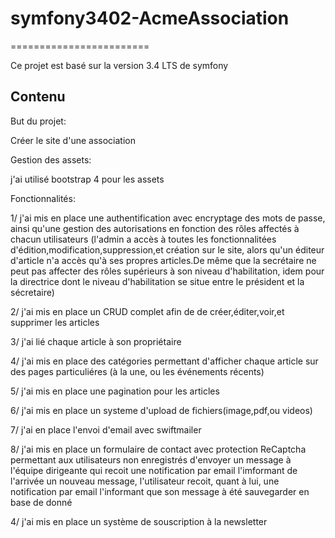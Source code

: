 # symfony3402-AcmeAssociation
========================

Ce projet est basé sur la version 3.4 LTS de symfony

Contenu
--------------

But du projet:

Créer le site d'une association 

Gestion des assets:

j'ai utilisé bootstrap 4 pour les assets

Fonctionnalités:

1/ j'ai mis en place une authentification avec encryptage des mots de passe, ainsi qu'une gestion des autorisations en fonction des rôles affectés à chacun utilisateurs (l'admin a accès à toutes les fonctionnalitées d'édition,modification,suppression,et création sur le site, alors qu'un éditeur d'article n'a accès qu'à ses propres articles.De même que la secrétaire ne peut pas affecter des rôles supérieurs à son niveau d'habilitation, idem pour la directrice dont le niveau d'habilitation se situe entre le président et la sécretaire)

2/ j'ai mis en place un CRUD complet afin de de créer,éditer,voir,et supprimer les articles 

3/ j'ai lié chaque article à son propriétaire

4/ j'ai mis en place des catégories permettant d'afficher chaque article sur des pages particuliéres (à la une, ou les événements récents)

5/ j'ai mis en place une pagination pour les articles

6/ j'ai mis en place un systeme d'upload de fichiers(image,pdf,ou videos)

7/ j'ai en place l'envoi d'email avec swiftmailer

8/ j'ai mis en place un formulaire de contact avec protection ReCaptcha permettant aux utilisateurs non enregistrés d'envoyer un message à l'équipe dirigeante qui recoit une notification par email l'imformant de l'arrivée un nouveau message, l'utilisateur recoit, quant à lui, une notification par email l'informant que son message à été sauvegarder en base de donné

4/ j'ai mis en place un système de souscription à la newsletter
